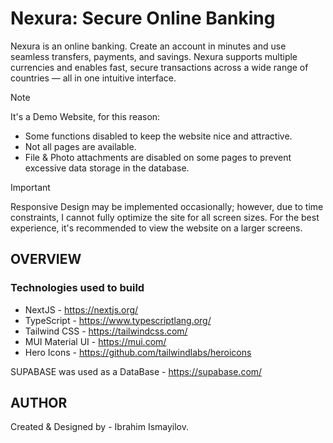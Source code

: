 # Nexura: Secure Online Banking

Nexura is an online banking. Create an account in minutes and use seamless transfers, payments, and savings. Nexura supports multiple currencies and enables fast, secure transactions across a wide range of countries — all in one intuitive interface.

> [!NOTE]
> It's a Demo Website, for this reason:
>
> - Some functions disabled to keep the website nice and attractive.
> - Not all pages are available.
> - File & Photo attachments are disabled on some pages to prevent excessive data storage in the database.

> [!IMPORTANT]
> Responsive Design may be implemented occasionally; however, due to time constraints, I cannot fully optimize the site for all screen sizes. For the best experience, it's recommended to view the website on a larger screens.

## OVERVIEW

### Technologies used to build

- NextJS - https://nextjs.org/
- TypeScript - https://www.typescriptlang.org/
- Tailwind CSS - https://tailwindcss.com/
- MUI Material UI - https://mui.com/
- Hero Icons - https://github.com/tailwindlabs/heroicons

SUPABASE was used as a DataBase - https://supabase.com/

## AUTHOR

Created & Designed by - Ibrahim Ismayilov.
